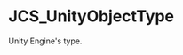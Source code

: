 <!--
   - $File: JCS_UnityObjectType.html $
   - $Date: 2018-10-01 20:17:03 $
   - $Revision: $
   - $Creator: Jen-Chieh Shen $
   - $Notice: See LICENSE.txt for modification and distribution information
   -                   Copyright © 2018 by Shen, Jen-Chieh $
-->


<div id="content-header">
  <h1>JCS_UnityObjectType</h1>
</div>

<p>
  Unity Engine's type.
</p>
